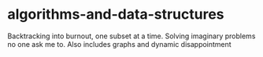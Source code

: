 # algorithms-and-data-structures
Backtracking into burnout, one subset at a time. Solving imaginary problems no one ask me to. Also includes graphs and dynamic disappointment
